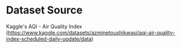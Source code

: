# Dataset Source
Kaggle's AQI - Air Quality Index (https://www.kaggle.com/datasets/azminetoushikwasi/aqi-air-quality-index-scheduled-daily-update/data)